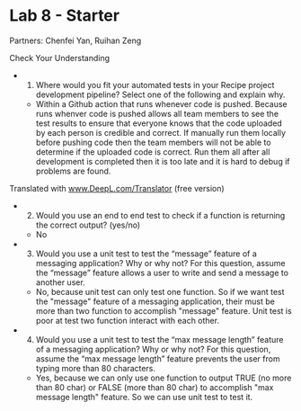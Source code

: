 # Lab 8 - Starter
Partners: Chenfei Yan, Ruihan Zeng

Check Your Understanding
- 1) Where would you fit your automated tests in your Recipe project development pipeline? Select one of the following and explain why.
  -  Within a Github action that runs whenever code is pushed. Because runs whenver code is pushed allows all team members to see the test results to ensure that everyone knows that the code uploaded by each person is credible and correct. If manually run them locally before pushing code then the team members will not be able to determine if the uploaded code is correct. Run them all after all development is completed then it is too late and it is hard to debug if problems are found.

Translated with www.DeepL.com/Translator (free version)

- 2) Would you use an end to end test to check if a function is returning the correct output? (yes/no)
  - No

- 3) Would you use a unit test to test the “message” feature of a messaging application? Why or why not? For this question, assume the “message” feature allows a user to write and send a message to another user.
  - No, because unit test can only test one function. So if we want test the "message" feature of a messaging application, their must be more than two function to accomplish "message" feature. Unit test is poor at test two function interact with each other.

- 4) Would you use a unit test to test the “max message length” feature of a messaging application? Why or why not? For this question, assume the “max message length” feature prevents the user from typing more than 80 characters.
  - Yes, because we can only use one function to output TRUE (no more than 80 char) or FALSE (more than 80 char) to accomplish "max message length" feature. So we can use unit test to test it.  